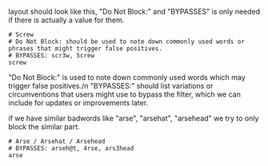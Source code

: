 layout should look like this, "Do Not Block:" and "BYPASSES" is only needed if there is actually a value for them.
```
# Screw
# Do Not Block: should be used to note down commonly used words or phrases that might trigger false positives.
# BYPASSES: scr3w, 5crew
screw
```

"Do Not Block:" is used to note down commonly used words which may trigger false positives./n
"BYPASSES:" should list variations or circumventions that users might use to bypass the filter, which we can include for updates or improvements later.

if we have similar badwords like "arse", "arsehat", "arsehead" we try to only block the similar part.
```
# Arse / Arsehat / Arsehead
# BYPASSES: arseh@t, 4rse, ars3head
arse
```
